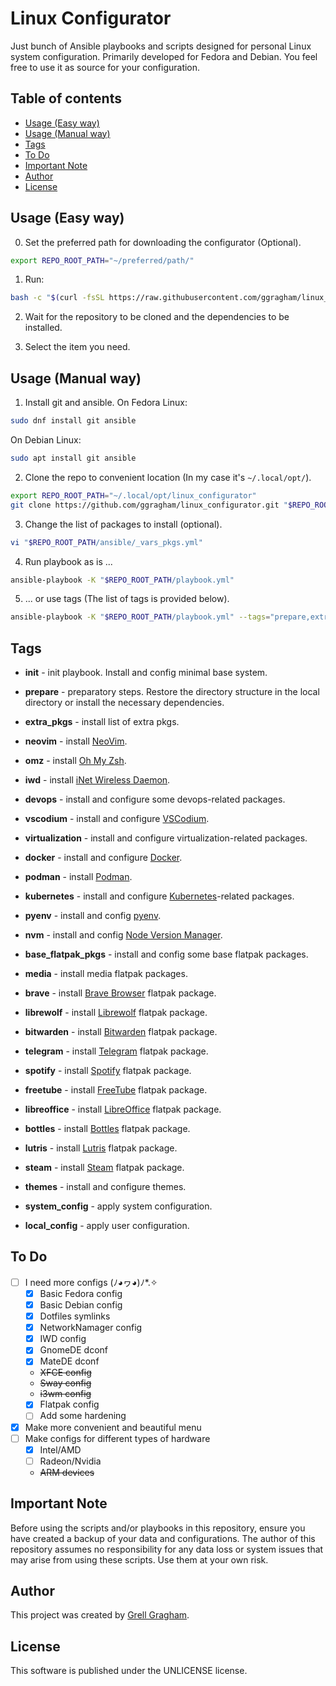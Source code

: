 # Linux Configurator
Just bunch of Ansible playbooks and scripts designed for personal Linux system configuration. Primarily developed for Fedora and Debian. You feel free to use it as source for your configuration.


## Table of contents
- [Usage (Easy way)](#usage-easy-way)
- [Usage (Manual way)](#usage-manual-way)
- [Tags](#tags)
- [To Do](#to-do)
- [Important Note](#important-note)
- [Author](#author)
- [License](#license)


## Usage (Easy way)
0. Set the preferred path for downloading the configurator (Optional).
```bash
export REPO_ROOT_PATH="~/preferred/path/"
```

1. Run:
```bash
bash -c "$(curl -fsSL https://raw.githubusercontent.com/ggragham/linux_configurator/master/install.sh)"
```

2. Wait for the repository to be cloned and the dependencies to be installed.

3. Select the item you need.


## Usage (Manual way)
1. Install git and ansible.
On Fedora Linux:
```bash
sudo dnf install git ansible
```
On Debian Linux:
```bash
sudo apt install git ansible
```

2. Clone the repo to convenient location (In my case it's ```~/.local/opt/```).
```bash
export REPO_ROOT_PATH="~/.local/opt/linux_configurator"
git clone https://github.com/ggragham/linux_configurator.git "$REPO_ROOT_PATH"
```

3. Change the list of packages to install (optional).
```bash
vi "$REPO_ROOT_PATH/ansible/_vars_pkgs.yml"
```

4. Run playbook as is ...
```bash
ansible-playbook -K "$REPO_ROOT_PATH/playbook.yml"
```

5. ... or use tags (The list of tags is provided below).
```bash
ansible-playbook -K "$REPO_ROOT_PATH/playbook.yml" --tags="prepare,extra_pkgs,local_config" # E.g.
```


## Tags
* **init** - init playbook. Install and config minimal base system.
* **prepare** - preparatory steps. Restore the directory structure in the local directory or install the necessary dependencies.
* **extra_pkgs** - install list of extra pkgs.
* **neovim** - install [NeoVim](https://neovim.io/).
* **omz** - install [Oh My Zsh](https://ohmyz.sh/).
* **iwd** - install [iNet Wireless Daemon](https://iwd.wiki.kernel.org/).

* **devops** - install and configure some devops-related packages.
* **vscodium** - install and configure [VSCodium](https://vscodium.com/).
* **virtualization** - install and configure virtualization-related packages.
* **docker** - install and configure [Docker](https://www.docker.com/).
* **podman** - install [Podman](https://podman.io/).
* **kubernetes** - install and configure [Kubernetes](https://kubernetes.io/)-related packages.
* **pyenv** - install and config [pyenv](https://github.com/pyenv/pyenv).
* **nvm** - install and config [Node Version Manager](https://github.com/nvm-sh/nvm).

* **base_flatpak_pkgs** - install and config some base flatpak packages.
* **media** - install media flatpak packages.
* **brave** - install [Brave Browser](https://flathub.org/apps/com.brave.Browser) flatpak package.
* **librewolf** - install [Librewolf](https://flathub.org/apps/io.gitlab.librewolf-community) flatpak package.
* **bitwarden** - install [Bitwarden](https://flathub.org/apps/com.bitwarden.desktop) flatpak package.
* **telegram** - install [Telegram](https://flathub.org/apps/org.telegram.desktop) flatpak package.
* **spotify** - install [Spotify](https://flathub.org/apps/com.spotify.Client) flatpak package.
* **freetube** - install [FreeTube](https://flathub.org/apps/io.freetubeapp.FreeTube) flatpak package.
* **libreoffice** - install [LibreOffice](https://flathub.org/apps/org.libreoffice.LibreOffice) flatpak package.

* **bottles** - install [Bottles](https://flathub.org/apps/com.usebottles.bottles) flatpak package.
* **lutris** - install [Lutris](https://flathub.org/apps/net.lutris.Lutris) flatpak package.
* **steam** - install [Steam](https://flathub.org/apps/com.valvesoftware.Steam) flatpak package.

* **themes** - install and configure themes.

* **system_config** - apply system configuration.
* **local_config** - apply user configuration.


## To Do
* [ ] I need more configs (ﾉ◕ヮ◕)ﾉ*.✧
    * [x] Basic Fedora config
    * [x] Basic Debian config
    * [x] Dotfiles symlinks
    * [x] NetworkNamager config
    * [x] IWD config
    * [x] GnomeDE dconf
    * [x] MateDE dconf
    * ~~XFCE config~~
    * ~~Sway config~~
    * ~~i3wm config~~
    * [x] Flatpak config
    * [ ] Add some hardening
* [x] Make more convenient and beautiful menu
* [ ] Make configs for different types of hardware
    * [x] Intel/AMD
    * [ ] Radeon/Nvidia
    * ~~ARM devices~~


## Important Note
Before using the scripts and/or playbooks in this repository, ensure you have created a backup of your data and configurations. The author of this repository assumes no responsibility for any data loss or system issues that may arise from using these scripts. Use them at your own risk.


## Author
This project was created by [Grell Gragham](https://github.com/ggragham).


## License
This software is published under the UNLICENSE license.
